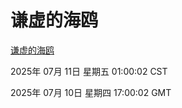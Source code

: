 # 谦虚的海鸥
[谦虚的海鸥](http://219.139.199.56:56308/qxdho/course/base/hotlink/index.php)

2025年 07月 11日 星期五 01:00:02 CST

2025年 07月 10日 星期四 17:00:02 GMT
